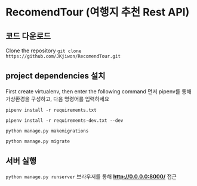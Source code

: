 # RecomendTour (여행지 추천 Rest API)


## 코드 다운로드
Clone the repository
`git clone https://github.com/JKjiwon/RecomendTour.git`


## project dependencies 설치

First create virtualenv, then enter the following command
먼저 pipenv를 통해 가상환경을 구성하고, 다음 명령어를 입력하세요

`pipenv install -r requirements.txt`

`pipenv install -r requirements-dev.txt --dev`

`python manage.py makemigrations`

`python manage.py migrate`


## 서버 실행
`python manage.py runserver` 브라우저를 통해 **http://0.0.0.0:8000/** 접근

